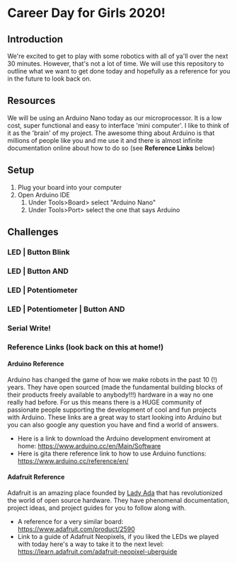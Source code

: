 # Career Day for Girls 2020!

## Introduction
We're excited to get to play with some robotics with all of ya'll over the next 30 minutes. However, that's not a lot of time. We will  use this repository to outline what we want to get done today and hopefully as a reference for you in the future to look back on.

## Resources
We will be using an Arduino Nano today as our microprocessor. It is a low cost, super functional and easy to interface 'mini computer'. I like to think of it as the 'brain' of my project. The awesome thing about Arduino is that millions of people like you and me use it and there is almost infinite documentation online about how to do so (see **Reference Links** below)

## Setup
1. Plug your board into your computer
2. Open Arduino IDE
	1. Under Tools>Board> select "Arduino Nano"
	2. Under Tools>Port> select the one that says Arduino

## Challenges 

### LED | Button Blink

### LED | Button AND

### LED | Potentiometer

### LED | Potentiometer | Button AND

### Serial Write!


### Reference Links (look back on this at home!)
#### Arduino Reference
Arduino has changed the game of how we make robots in the past 10 (!) years. They have open sourced (made the fundamental building blocks of their products freely available to anybody!!!) hardware in a way no one really had before. For us this means there is a HUGE community of passionate people supporting the development of cool and fun projects with Arduino. These links are a great way to start looking into Arduino but you can also google any question you have and find a world of answers.
* Here is a link to download the Arduino development enviroment at home: https://www.arduino.cc/en/Main/Software
* Here is gita there reference link to how to use Arduino functions: https://www.arduino.cc/reference/en/

#### Adafruit Reference
Adafruit is an amazing place founded by [Lady Ada](https://en.wikipedia.org/wiki/Limor_Fried) that has revolutionized the world of open source hardware. They have phenomenal documentation, project ideas, and project guides for you to follow along with. 
* A reference for a very similar board: https://www.adafruit.com/product/2590
* Link to a guide of Adafruit Neopixels, if you liked the LEDs we played with today here's a way to take it to the next level: https://learn.adafruit.com/adafruit-neopixel-uberguide
